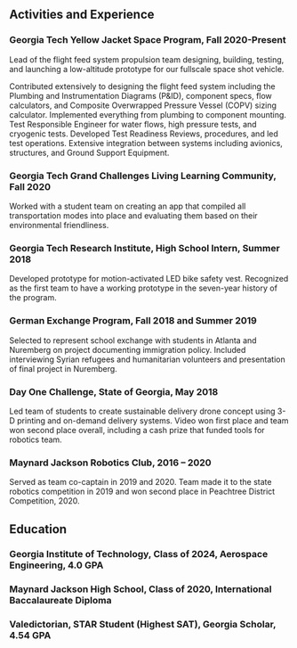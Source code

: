 ## Activities and Experience	

### Georgia Tech Yellow Jacket Space Program, Fall 2020-Present
Lead of the flight feed system propulsion team designing, building, testing, and launching a low-altitude prototype for our fullscale space shot vehicle.

Contributed extensively to designing the flight feed system including the Plumbing and Instrumentation Diagrams (P&ID), component specs, flow calculators, and Composite Overwrapped Pressure Vessel (COPV) sizing calculator. Implemented everything from plumbing to component mounting. Test Responsible Engineer for water flows, high pressure tests, and cryogenic tests. Developed Test Readiness Reviews, procedures, and led test operations. Extensive integration between systems including avionics, structures, and Ground Support Equipment.

### Georgia Tech Grand Challenges Living Learning Community, Fall 2020
Worked with a student team on creating an app that compiled all transportation modes into place and evaluating them based on their environmental friendliness.

### Georgia Tech Research Institute, High School Intern, Summer 2018
Developed prototype for motion-activated LED bike safety vest. Recognized as the first team to have a working prototype in the seven-year history of the program.

### German Exchange Program, Fall 2018 and Summer 2019
Selected to represent school exchange with students in Atlanta and Nuremberg on project documenting immigration policy. Included interviewing Syrian refugees and humanitarian volunteers and presentation of final project in Nuremberg.

### Day One Challenge, State of Georgia, May 2018
Led team of students to create sustainable delivery drone concept using 3-D printing and on-demand delivery systems. Video won first place and team won second place overall, including a cash prize that funded tools for robotics team.

### Maynard Jackson Robotics Club, 2016 – 2020
Served as team co-captain in 2019 and 2020. Team made it to the state robotics competition in 2019 and won second place in Peachtree District Competition, 2020.

## Education

### Georgia Institute of Technology, Class of 2024, Aerospace Engineering, 4.0 GPA

### Maynard Jackson High School, Class of 2020, International Baccalaureate Diploma

### Valedictorian, STAR Student (Highest SAT), Georgia Scholar, 4.54 GPA
